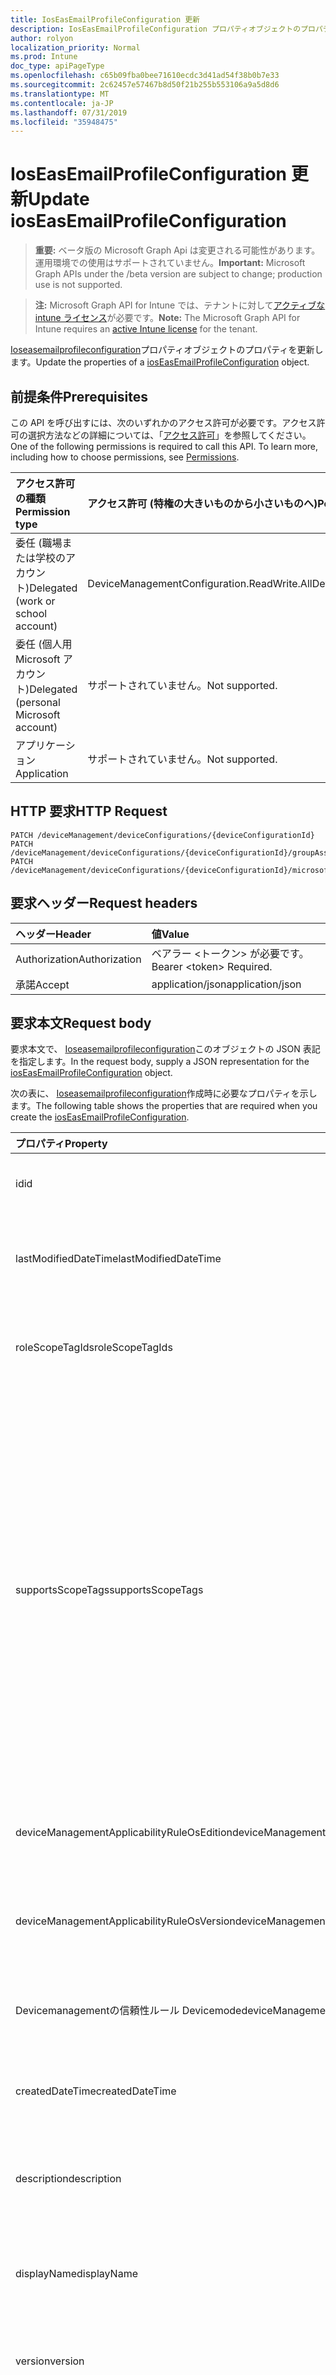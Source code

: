 ```yaml
---
title: IosEasEmailProfileConfiguration 更新
description: IosEasEmailProfileConfiguration プロパティオブジェクトのプロパティを更新します。
author: rolyon
localization_priority: Normal
ms.prod: Intune
doc_type: apiPageType
ms.openlocfilehash: c65b09fba0bee71610ecdc3d41ad54f38b0b7e33
ms.sourcegitcommit: 2c62457e57467b8d50f21b255b553106a9a5d8d6
ms.translationtype: MT
ms.contentlocale: ja-JP
ms.lasthandoff: 07/31/2019
ms.locfileid: "35948475"
---
```

# <a name="update-ioseasemailprofileconfiguration"></a><span data-ttu-id="616f2-103">IosEasEmailProfileConfiguration 更新</span><span class="sxs-lookup"><span data-stu-id="616f2-103">Update iosEasEmailProfileConfiguration</span></span>

> <span data-ttu-id="616f2-104">**重要:** ベータ版の Microsoft Graph Api は変更される可能性があります。運用環境での使用はサポートされていません。</span><span class="sxs-lookup"><span data-stu-id="616f2-104">**Important:** Microsoft Graph APIs under the /beta version are subject to change; production use is not supported.</span></span>

> <span data-ttu-id="616f2-105">**注:** Microsoft Graph API for Intune では、テナントに対して[アクティブな intune ライセンス](https://go.microsoft.com/fwlink/?linkid=839381)が必要です。</span><span class="sxs-lookup"><span data-stu-id="616f2-105">**Note:** The Microsoft Graph API for Intune requires an [active Intune license](https://go.microsoft.com/fwlink/?linkid=839381) for the tenant.</span></span>

<span data-ttu-id="616f2-106">[Ioseasemailprofileconfiguration](../resources/intune-deviceconfig-ioseasemailprofileconfiguration.md)プロパティオブジェクトのプロパティを更新します。</span><span class="sxs-lookup"><span data-stu-id="616f2-106">Update the properties of a [iosEasEmailProfileConfiguration](../resources/intune-deviceconfig-ioseasemailprofileconfiguration.md) object.</span></span>

## <a name="prerequisites"></a><span data-ttu-id="616f2-107">前提条件</span><span class="sxs-lookup"><span data-stu-id="616f2-107">Prerequisites</span></span>
<span data-ttu-id="616f2-p101">この API を呼び出すには、次のいずれかのアクセス許可が必要です。アクセス許可の選択方法などの詳細については、「[アクセス許可](/graph/permissions-reference)」を参照してください。</span><span class="sxs-lookup"><span data-stu-id="616f2-p101">One of the following permissions is required to call this API. To learn more, including how to choose permissions, see [Permissions](/graph/permissions-reference).</span></span>

|<span data-ttu-id="616f2-110">アクセス許可の種類</span><span class="sxs-lookup"><span data-stu-id="616f2-110">Permission type</span></span>|<span data-ttu-id="616f2-111">アクセス許可 (特権の大きいものから小さいものへ)</span><span class="sxs-lookup"><span data-stu-id="616f2-111">Permissions (from most to least privileged)</span></span>|
|:---|:---|
|<span data-ttu-id="616f2-112">委任 (職場または学校のアカウント)</span><span class="sxs-lookup"><span data-stu-id="616f2-112">Delegated (work or school account)</span></span>|<span data-ttu-id="616f2-113">DeviceManagementConfiguration.ReadWrite.All</span><span class="sxs-lookup"><span data-stu-id="616f2-113">DeviceManagementConfiguration.ReadWrite.All</span></span>|
|<span data-ttu-id="616f2-114">委任 (個人用 Microsoft アカウント)</span><span class="sxs-lookup"><span data-stu-id="616f2-114">Delegated (personal Microsoft account)</span></span>|<span data-ttu-id="616f2-115">サポートされていません。</span><span class="sxs-lookup"><span data-stu-id="616f2-115">Not supported.</span></span>|
|<span data-ttu-id="616f2-116">アプリケーション</span><span class="sxs-lookup"><span data-stu-id="616f2-116">Application</span></span>|<span data-ttu-id="616f2-117">サポートされていません。</span><span class="sxs-lookup"><span data-stu-id="616f2-117">Not supported.</span></span>|

## <a name="http-request"></a><span data-ttu-id="616f2-118">HTTP 要求</span><span class="sxs-lookup"><span data-stu-id="616f2-118">HTTP Request</span></span>
<!-- {
  "blockType": "ignored"
}
-->
``` http
PATCH /deviceManagement/deviceConfigurations/{deviceConfigurationId}
PATCH /deviceManagement/deviceConfigurations/{deviceConfigurationId}/groupAssignments/{deviceConfigurationGroupAssignmentId}/deviceConfiguration
PATCH /deviceManagement/deviceConfigurations/{deviceConfigurationId}/microsoft.graph.windowsDomainJoinConfiguration/networkAccessConfigurations/{deviceConfigurationId}
```

## <a name="request-headers"></a><span data-ttu-id="616f2-119">要求ヘッダー</span><span class="sxs-lookup"><span data-stu-id="616f2-119">Request headers</span></span>
|<span data-ttu-id="616f2-120">ヘッダー</span><span class="sxs-lookup"><span data-stu-id="616f2-120">Header</span></span>|<span data-ttu-id="616f2-121">値</span><span class="sxs-lookup"><span data-stu-id="616f2-121">Value</span></span>|
|:---|:---|
|<span data-ttu-id="616f2-122">Authorization</span><span class="sxs-lookup"><span data-stu-id="616f2-122">Authorization</span></span>|<span data-ttu-id="616f2-123">ベアラー &lt;トークン&gt; が必要です。</span><span class="sxs-lookup"><span data-stu-id="616f2-123">Bearer &lt;token&gt; Required.</span></span>|
|<span data-ttu-id="616f2-124">承諾</span><span class="sxs-lookup"><span data-stu-id="616f2-124">Accept</span></span>|<span data-ttu-id="616f2-125">application/json</span><span class="sxs-lookup"><span data-stu-id="616f2-125">application/json</span></span>|

## <a name="request-body"></a><span data-ttu-id="616f2-126">要求本文</span><span class="sxs-lookup"><span data-stu-id="616f2-126">Request body</span></span>
<span data-ttu-id="616f2-127">要求本文で、 [Ioseasemailprofileconfiguration](../resources/intune-deviceconfig-ioseasemailprofileconfiguration.md)このオブジェクトの JSON 表記を指定します。</span><span class="sxs-lookup"><span data-stu-id="616f2-127">In the request body, supply a JSON representation for the [iosEasEmailProfileConfiguration](../resources/intune-deviceconfig-ioseasemailprofileconfiguration.md) object.</span></span>

<span data-ttu-id="616f2-128">次の表に、 [Ioseasemailprofileconfiguration](../resources/intune-deviceconfig-ioseasemailprofileconfiguration.md)作成時に必要なプロパティを示します。</span><span class="sxs-lookup"><span data-stu-id="616f2-128">The following table shows the properties that are required when you create the [iosEasEmailProfileConfiguration](../resources/intune-deviceconfig-ioseasemailprofileconfiguration.md).</span></span>

|<span data-ttu-id="616f2-129">プロパティ</span><span class="sxs-lookup"><span data-stu-id="616f2-129">Property</span></span>|<span data-ttu-id="616f2-130">型</span><span class="sxs-lookup"><span data-stu-id="616f2-130">Type</span></span>|<span data-ttu-id="616f2-131">説明</span><span class="sxs-lookup"><span data-stu-id="616f2-131">Description</span></span>|
|:---|:---|:---|
|<span data-ttu-id="616f2-132">id</span><span class="sxs-lookup"><span data-stu-id="616f2-132">id</span></span>|<span data-ttu-id="616f2-133">文字列</span><span class="sxs-lookup"><span data-stu-id="616f2-133">String</span></span>|<span data-ttu-id="616f2-134">エンティティのキー。</span><span class="sxs-lookup"><span data-stu-id="616f2-134">Key of the entity.</span></span> <span data-ttu-id="616f2-135">[deviceConfiguration](../resources/intune-deviceconfig-deviceconfiguration.md) から継承します</span><span class="sxs-lookup"><span data-stu-id="616f2-135">Inherited from [deviceConfiguration](../resources/intune-deviceconfig-deviceconfiguration.md)</span></span>|
|<span data-ttu-id="616f2-136">lastModifiedDateTime</span><span class="sxs-lookup"><span data-stu-id="616f2-136">lastModifiedDateTime</span></span>|<span data-ttu-id="616f2-137">DateTimeOffset</span><span class="sxs-lookup"><span data-stu-id="616f2-137">DateTimeOffset</span></span>|<span data-ttu-id="616f2-138">オブジェクトの最終更新の DateTime。</span><span class="sxs-lookup"><span data-stu-id="616f2-138">DateTime the object was last modified.</span></span> <span data-ttu-id="616f2-139">[deviceConfiguration](../resources/intune-deviceconfig-deviceconfiguration.md) から継承します</span><span class="sxs-lookup"><span data-stu-id="616f2-139">Inherited from [deviceConfiguration](../resources/intune-deviceconfig-deviceconfiguration.md)</span></span>|
|<span data-ttu-id="616f2-140">roleScopeTagIds</span><span class="sxs-lookup"><span data-stu-id="616f2-140">roleScopeTagIds</span></span>|<span data-ttu-id="616f2-141">文字列コレクション</span><span class="sxs-lookup"><span data-stu-id="616f2-141">String collection</span></span>|<span data-ttu-id="616f2-142">このエンティティインスタンスの範囲タグのリスト。</span><span class="sxs-lookup"><span data-stu-id="616f2-142">List of Scope Tags for this Entity instance.</span></span> <span data-ttu-id="616f2-143">[deviceConfiguration](../resources/intune-deviceconfig-deviceconfiguration.md) から継承します</span><span class="sxs-lookup"><span data-stu-id="616f2-143">Inherited from [deviceConfiguration](../resources/intune-deviceconfig-deviceconfiguration.md)</span></span>|
|<span data-ttu-id="616f2-144">supportsScopeTags</span><span class="sxs-lookup"><span data-stu-id="616f2-144">supportsScopeTags</span></span>|<span data-ttu-id="616f2-145">Boolean</span><span class="sxs-lookup"><span data-stu-id="616f2-145">Boolean</span></span>|<span data-ttu-id="616f2-146">基になるデバイス構成がスコープタグの割り当てをサポートしているかどうかを示します。</span><span class="sxs-lookup"><span data-stu-id="616f2-146">Indicates whether or not the underlying Device Configuration supports the assignment of scope tags.</span></span> <span data-ttu-id="616f2-147">この値が false である場合、ScopeTags プロパティへの割り当ては許可されません。エンティティは、スコープを持つユーザーには表示されません。</span><span class="sxs-lookup"><span data-stu-id="616f2-147">Assigning to the ScopeTags property is not allowed when this value is false and entities will not be visible to scoped users.</span></span> <span data-ttu-id="616f2-148">これは Silverlight で作成された従来のポリシーに対して実行され、Azure ポータルでポリシーを削除して再作成することによって解決できます。</span><span class="sxs-lookup"><span data-stu-id="616f2-148">This occurs for Legacy policies created in Silverlight and can be resolved by deleting and recreating the policy in the Azure Portal.</span></span> <span data-ttu-id="616f2-149">このプロパティに値を設定するには、 SetExtrusionDirection メソッドを適用します。</span><span class="sxs-lookup"><span data-stu-id="616f2-149">This property is read-only.</span></span> <span data-ttu-id="616f2-150">[deviceConfiguration](../resources/intune-deviceconfig-deviceconfiguration.md) から継承します</span><span class="sxs-lookup"><span data-stu-id="616f2-150">Inherited from [deviceConfiguration](../resources/intune-deviceconfig-deviceconfiguration.md)</span></span>|
|<span data-ttu-id="616f2-151">deviceManagementApplicabilityRuleOsEdition</span><span class="sxs-lookup"><span data-stu-id="616f2-151">deviceManagementApplicabilityRuleOsEdition</span></span>|[<span data-ttu-id="616f2-152">deviceManagementApplicabilityRuleOsEdition</span><span class="sxs-lookup"><span data-stu-id="616f2-152">deviceManagementApplicabilityRuleOsEdition</span></span>](../resources/intune-deviceconfig-devicemanagementapplicabilityruleosedition.md)|<span data-ttu-id="616f2-153">このポリシーの OS エディションの適用。</span><span class="sxs-lookup"><span data-stu-id="616f2-153">The OS edition applicability for this Policy.</span></span> <span data-ttu-id="616f2-154">[deviceConfiguration](../resources/intune-deviceconfig-deviceconfiguration.md) から継承します</span><span class="sxs-lookup"><span data-stu-id="616f2-154">Inherited from [deviceConfiguration](../resources/intune-deviceconfig-deviceconfiguration.md)</span></span>|
|<span data-ttu-id="616f2-155">deviceManagementApplicabilityRuleOsVersion</span><span class="sxs-lookup"><span data-stu-id="616f2-155">deviceManagementApplicabilityRuleOsVersion</span></span>|[<span data-ttu-id="616f2-156">deviceManagementApplicabilityRuleOsVersion</span><span class="sxs-lookup"><span data-stu-id="616f2-156">deviceManagementApplicabilityRuleOsVersion</span></span>](../resources/intune-deviceconfig-devicemanagementapplicabilityruleosversion.md)|<span data-ttu-id="616f2-157">このポリシーの OS バージョン適用ルール。</span><span class="sxs-lookup"><span data-stu-id="616f2-157">The OS version applicability rule for this Policy.</span></span> <span data-ttu-id="616f2-158">[deviceConfiguration](../resources/intune-deviceconfig-deviceconfiguration.md) から継承します</span><span class="sxs-lookup"><span data-stu-id="616f2-158">Inherited from [deviceConfiguration](../resources/intune-deviceconfig-deviceconfiguration.md)</span></span>|
|<span data-ttu-id="616f2-159">Devicemanagementの信頼性ルール Devicemode</span><span class="sxs-lookup"><span data-stu-id="616f2-159">deviceManagementApplicabilityRuleDeviceMode</span></span>|[<span data-ttu-id="616f2-160">Devicemanagementの信頼性ルール Devicemode</span><span class="sxs-lookup"><span data-stu-id="616f2-160">deviceManagementApplicabilityRuleDeviceMode</span></span>](../resources/intune-deviceconfig-devicemanagementapplicabilityruledevicemode.md)|<span data-ttu-id="616f2-161">このポリシーのデバイスモード適用ルール。</span><span class="sxs-lookup"><span data-stu-id="616f2-161">The device mode applicability rule for this Policy.</span></span> <span data-ttu-id="616f2-162">[deviceConfiguration](../resources/intune-deviceconfig-deviceconfiguration.md) から継承します</span><span class="sxs-lookup"><span data-stu-id="616f2-162">Inherited from [deviceConfiguration](../resources/intune-deviceconfig-deviceconfiguration.md)</span></span>|
|<span data-ttu-id="616f2-163">createdDateTime</span><span class="sxs-lookup"><span data-stu-id="616f2-163">createdDateTime</span></span>|<span data-ttu-id="616f2-164">DateTimeOffset</span><span class="sxs-lookup"><span data-stu-id="616f2-164">DateTimeOffset</span></span>|<span data-ttu-id="616f2-165">オブジェクトが作成された DateTime。</span><span class="sxs-lookup"><span data-stu-id="616f2-165">DateTime the object was created.</span></span> <span data-ttu-id="616f2-166">[deviceConfiguration](../resources/intune-deviceconfig-deviceconfiguration.md) から継承します</span><span class="sxs-lookup"><span data-stu-id="616f2-166">Inherited from [deviceConfiguration](../resources/intune-deviceconfig-deviceconfiguration.md)</span></span>|
|<span data-ttu-id="616f2-167">description</span><span class="sxs-lookup"><span data-stu-id="616f2-167">description</span></span>|<span data-ttu-id="616f2-168">String</span><span class="sxs-lookup"><span data-stu-id="616f2-168">String</span></span>|<span data-ttu-id="616f2-169">管理者が指定した、デバイス構成についての説明。</span><span class="sxs-lookup"><span data-stu-id="616f2-169">Admin provided description of the Device Configuration.</span></span> <span data-ttu-id="616f2-170">[deviceConfiguration](../resources/intune-deviceconfig-deviceconfiguration.md) から継承します</span><span class="sxs-lookup"><span data-stu-id="616f2-170">Inherited from [deviceConfiguration](../resources/intune-deviceconfig-deviceconfiguration.md)</span></span>|
|<span data-ttu-id="616f2-171">displayName</span><span class="sxs-lookup"><span data-stu-id="616f2-171">displayName</span></span>|<span data-ttu-id="616f2-172">String</span><span class="sxs-lookup"><span data-stu-id="616f2-172">String</span></span>|<span data-ttu-id="616f2-173">管理者が指定した、デバイス構成の名前。</span><span class="sxs-lookup"><span data-stu-id="616f2-173">Admin provided name of the device configuration.</span></span> <span data-ttu-id="616f2-174">[deviceConfiguration](../resources/intune-deviceconfig-deviceconfiguration.md) から継承します</span><span class="sxs-lookup"><span data-stu-id="616f2-174">Inherited from [deviceConfiguration](../resources/intune-deviceconfig-deviceconfiguration.md)</span></span>|
|<span data-ttu-id="616f2-175">version</span><span class="sxs-lookup"><span data-stu-id="616f2-175">version</span></span>|<span data-ttu-id="616f2-176">Int32</span><span class="sxs-lookup"><span data-stu-id="616f2-176">Int32</span></span>|<span data-ttu-id="616f2-177">デバイス構成のバージョン。</span><span class="sxs-lookup"><span data-stu-id="616f2-177">Version of the device configuration.</span></span> <span data-ttu-id="616f2-178">[deviceConfiguration](../resources/intune-deviceconfig-deviceconfiguration.md) から継承します</span><span class="sxs-lookup"><span data-stu-id="616f2-178">Inherited from [deviceConfiguration](../resources/intune-deviceconfig-deviceconfiguration.md)</span></span>|
|<span data-ttu-id="616f2-179">usernameSource</span><span class="sxs-lookup"><span data-stu-id="616f2-179">usernameSource</span></span>|[<span data-ttu-id="616f2-180">userEmailSource</span><span class="sxs-lookup"><span data-stu-id="616f2-180">userEmailSource</span></span>](../resources/intune-deviceconfig-useremailsource.md)|<span data-ttu-id="616f2-181">ユーザー名属性。 AAD から選択され、デバイスにインストールする前にこのプロファイルに挿入されます。</span><span class="sxs-lookup"><span data-stu-id="616f2-181">Username attribute that is picked from AAD and injected into this profile before installing on the device.</span></span> <span data-ttu-id="616f2-182">[EasEmailProfileConfigurationBase](../resources/intune-deviceconfig-easemailprofileconfigurationbase.md)から継承されます。</span><span class="sxs-lookup"><span data-stu-id="616f2-182">Inherited from [easEmailProfileConfigurationBase](../resources/intune-deviceconfig-easemailprofileconfigurationbase.md).</span></span> <span data-ttu-id="616f2-183">可能な値は、`userPrincipalName`、`primarySmtpAddress` です。</span><span class="sxs-lookup"><span data-stu-id="616f2-183">Possible values are: `userPrincipalName`, `primarySmtpAddress`.</span></span>|
|<span data-ttu-id="616f2-184">usernameAADSource</span><span class="sxs-lookup"><span data-stu-id="616f2-184">usernameAADSource</span></span>|[<span data-ttu-id="616f2-185">usernameSource</span><span class="sxs-lookup"><span data-stu-id="616f2-185">usernameSource</span></span>](../resources/intune-deviceconfig-usernamesource.md)|<span data-ttu-id="616f2-186">メールプロファイルのユーザー名を取得するために使用される AAD フィールドの名前。</span><span class="sxs-lookup"><span data-stu-id="616f2-186">Name of the AAD field, that will be used to retrieve UserName for email profile.</span></span> <span data-ttu-id="616f2-187">[EasEmailProfileConfigurationBase](../resources/intune-deviceconfig-easemailprofileconfigurationbase.md)から継承されます。</span><span class="sxs-lookup"><span data-stu-id="616f2-187">Inherited from [easEmailProfileConfigurationBase](../resources/intune-deviceconfig-easemailprofileconfigurationbase.md).</span></span> <span data-ttu-id="616f2-188">可能な値は、`userPrincipalName`、`primarySmtpAddress`、`samAccountName` です。</span><span class="sxs-lookup"><span data-stu-id="616f2-188">Possible values are: `userPrincipalName`, `primarySmtpAddress`, `samAccountName`.</span></span>|
|<span data-ttu-id="616f2-189">userDomainNameSource</span><span class="sxs-lookup"><span data-stu-id="616f2-189">userDomainNameSource</span></span>|[<span data-ttu-id="616f2-190">domainNameSource</span><span class="sxs-lookup"><span data-stu-id="616f2-190">domainNameSource</span></span>](../resources/intune-deviceconfig-domainnamesource.md)|<span data-ttu-id="616f2-191">UserDomainname 属性。 AAD から選択され、デバイスにインストールする前にこのプロファイルに挿入されます。</span><span class="sxs-lookup"><span data-stu-id="616f2-191">UserDomainname attribute that is picked from AAD and injected into this profile before installing on the device.</span></span> <span data-ttu-id="616f2-192">[EasEmailProfileConfigurationBase](../resources/intune-deviceconfig-easemailprofileconfigurationbase.md)から継承されます。</span><span class="sxs-lookup"><span data-stu-id="616f2-192">Inherited from [easEmailProfileConfigurationBase](../resources/intune-deviceconfig-easemailprofileconfigurationbase.md).</span></span> <span data-ttu-id="616f2-193">可能な値は、`fullDomainName`、`netBiosDomainName` です。</span><span class="sxs-lookup"><span data-stu-id="616f2-193">Possible values are: `fullDomainName`, `netBiosDomainName`.</span></span>|
|<span data-ttu-id="616f2-194">customDomainName</span><span class="sxs-lookup"><span data-stu-id="616f2-194">customDomainName</span></span>|<span data-ttu-id="616f2-195">String</span><span class="sxs-lookup"><span data-stu-id="616f2-195">String</span></span>|<span data-ttu-id="616f2-196">デバイスにインストールする前に電子メールプロファイルを生成するときに使用するカスタムドメイン名の値。</span><span class="sxs-lookup"><span data-stu-id="616f2-196">Custom domain name value used while generating an email profile before installing on the device.</span></span> <span data-ttu-id="616f2-197">[EasEmailProfileConfigurationBase](../resources/intune-deviceconfig-easemailprofileconfigurationbase.md)から継承します。</span><span class="sxs-lookup"><span data-stu-id="616f2-197">Inherited from [easEmailProfileConfigurationBase](../resources/intune-deviceconfig-easemailprofileconfigurationbase.md)</span></span>|
|<span data-ttu-id="616f2-198">accountName</span><span class="sxs-lookup"><span data-stu-id="616f2-198">accountName</span></span>|<span data-ttu-id="616f2-199">String</span><span class="sxs-lookup"><span data-stu-id="616f2-199">String</span></span>|<span data-ttu-id="616f2-200">アカウント名。</span><span class="sxs-lookup"><span data-stu-id="616f2-200">Account name.</span></span>|
|<span data-ttu-id="616f2-201">authenticationMethod</span><span class="sxs-lookup"><span data-stu-id="616f2-201">authenticationMethod</span></span>|[<span data-ttu-id="616f2-202">easAuthenticationMethod</span><span class="sxs-lookup"><span data-stu-id="616f2-202">easAuthenticationMethod</span></span>](../resources/intune-deviceconfig-easauthenticationmethod.md)|<span data-ttu-id="616f2-203">この電子メールプロファイルの認証方法。</span><span class="sxs-lookup"><span data-stu-id="616f2-203">Authentication method for this Email profile.</span></span> <span data-ttu-id="616f2-204">可能な値は、`usernameAndPassword`、`certificate`、`derivedCredential` です。</span><span class="sxs-lookup"><span data-stu-id="616f2-204">Possible values are: `usernameAndPassword`, `certificate`, `derivedCredential`.</span></span>|
|<span data-ttu-id="616f2-205">Blockmovingmessagestooruncommand/電子メールアカウント</span><span class="sxs-lookup"><span data-stu-id="616f2-205">blockMovingMessagesToOtherEmailAccounts</span></span>|<span data-ttu-id="616f2-206">Boolean</span><span class="sxs-lookup"><span data-stu-id="616f2-206">Boolean</span></span>|<span data-ttu-id="616f2-207">他の電子メールアカウントへのメッセージの移動をブロックするかどうかを示します。</span><span class="sxs-lookup"><span data-stu-id="616f2-207">Indicates whether or not to block moving messages to other email accounts.</span></span>|
|<span data-ttu-id="616f2-208">blockSendingEmailFromThirdPartyApps</span><span class="sxs-lookup"><span data-stu-id="616f2-208">blockSendingEmailFromThirdPartyApps</span></span>|<span data-ttu-id="616f2-209">Boolean</span><span class="sxs-lookup"><span data-stu-id="616f2-209">Boolean</span></span>|<span data-ttu-id="616f2-210">サードパーティ製アプリからの電子メールの送信をブロックするかどうかを示します。</span><span class="sxs-lookup"><span data-stu-id="616f2-210">Indicates whether or not to block sending email from third party apps.</span></span>|
|<span data-ttu-id="616f2-211">blockSyncingRecentlyUsedEmailAddresses</span><span class="sxs-lookup"><span data-stu-id="616f2-211">blockSyncingRecentlyUsedEmailAddresses</span></span>|<span data-ttu-id="616f2-212">Boolean</span><span class="sxs-lookup"><span data-stu-id="616f2-212">Boolean</span></span>|<span data-ttu-id="616f2-213">最近使用した電子メールアドレスの同期をブロックするかどうかを示します (たとえば、新しい電子メールを作成する場合)。</span><span class="sxs-lookup"><span data-stu-id="616f2-213">Indicates whether or not to block syncing recently used email addresses, for instance - when composing new email.</span></span>|
|<span data-ttu-id="616f2-214">durationOfEmailToSync</span><span class="sxs-lookup"><span data-stu-id="616f2-214">durationOfEmailToSync</span></span>|[<span data-ttu-id="616f2-215">emailSyncDuration</span><span class="sxs-lookup"><span data-stu-id="616f2-215">emailSyncDuration</span></span>](../resources/intune-deviceconfig-emailsyncduration.md)|<span data-ttu-id="616f2-216">電子メールを同期する時間。</span><span class="sxs-lookup"><span data-stu-id="616f2-216">Duration of time email should be synced back to.</span></span> <span data-ttu-id="616f2-217">.</span><span class="sxs-lookup"><span data-stu-id="616f2-217"></span></span> <span data-ttu-id="616f2-218">可能な値は、`userDefined`、`oneDay`、`threeDays`、`oneWeek`、`twoWeeks`、`oneMonth`、`unlimited` です。</span><span class="sxs-lookup"><span data-stu-id="616f2-218">Possible values are: `userDefined`, `oneDay`, `threeDays`, `oneWeek`, `twoWeeks`, `oneMonth`, `unlimited`.</span></span>|
|<span data-ttu-id="616f2-219">emailAddressSource</span><span class="sxs-lookup"><span data-stu-id="616f2-219">emailAddressSource</span></span>|[<span data-ttu-id="616f2-220">userEmailSource</span><span class="sxs-lookup"><span data-stu-id="616f2-220">userEmailSource</span></span>](../resources/intune-deviceconfig-useremailsource.md)|<span data-ttu-id="616f2-221">AAD から選択され、デバイスにインストールする前にこのプロファイルに挿入される電子メール属性。</span><span class="sxs-lookup"><span data-stu-id="616f2-221">Email attribute that is picked from AAD and injected into this profile before installing on the device.</span></span> <span data-ttu-id="616f2-222">可能な値は、`userPrincipalName`、`primarySmtpAddress` です。</span><span class="sxs-lookup"><span data-stu-id="616f2-222">Possible values are: `userPrincipalName`, `primarySmtpAddress`.</span></span>|
|<span data-ttu-id="616f2-223">hostName</span><span class="sxs-lookup"><span data-stu-id="616f2-223">hostName</span></span>|<span data-ttu-id="616f2-224">String</span><span class="sxs-lookup"><span data-stu-id="616f2-224">String</span></span>|<span data-ttu-id="616f2-225">ネイティブメールアプリが接続する Exchange の場所 (URL)。</span><span class="sxs-lookup"><span data-stu-id="616f2-225">Exchange location that (URL) that the native mail app connects to.</span></span>|
|<span data-ttu-id="616f2-226">requireSmime</span><span class="sxs-lookup"><span data-stu-id="616f2-226">requireSmime</span></span>|<span data-ttu-id="616f2-227">Boolean</span><span class="sxs-lookup"><span data-stu-id="616f2-227">Boolean</span></span>|<span data-ttu-id="616f2-228">S/MIME 証明書を使用するかどうかを示します。</span><span class="sxs-lookup"><span data-stu-id="616f2-228">Indicates whether or not to use S/MIME certificate.</span></span>|
|<span data-ttu-id="616f2-229">smimeEnablePerMessageSwitch</span><span class="sxs-lookup"><span data-stu-id="616f2-229">smimeEnablePerMessageSwitch</span></span>|<span data-ttu-id="616f2-230">Boolean</span><span class="sxs-lookup"><span data-stu-id="616f2-230">Boolean</span></span>|<span data-ttu-id="616f2-231">暗号化されていない電子メールを許可するかどうかを示します。</span><span class="sxs-lookup"><span data-stu-id="616f2-231">Indicates whether or not to allow unencrypted emails.</span></span>|
|<span data-ttu-id="616f2-232">smimeEncryptByDefaultEnabled</span><span class="sxs-lookup"><span data-stu-id="616f2-232">smimeEncryptByDefaultEnabled</span></span>|<span data-ttu-id="616f2-233">Boolean</span><span class="sxs-lookup"><span data-stu-id="616f2-233">Boolean</span></span>|<span data-ttu-id="616f2-234">True S/MIME 暗号化に設定すると、既定で有効になります。</span><span class="sxs-lookup"><span data-stu-id="616f2-234">If set to true S/MIME encryption is enabled by default.</span></span>|
|<span data-ttu-id="616f2-235">smimeSigningEnabled</span><span class="sxs-lookup"><span data-stu-id="616f2-235">smimeSigningEnabled</span></span>|<span data-ttu-id="616f2-236">Boolean</span><span class="sxs-lookup"><span data-stu-id="616f2-236">Boolean</span></span>|<span data-ttu-id="616f2-237">このアカウントに対して true S/MIME 署名を有効に設定した場合</span><span class="sxs-lookup"><span data-stu-id="616f2-237">If set to true S/MIME signing is enabled for this account</span></span>|
|<span data-ttu-id="616f2-238">smimeSigningUserOverrideEnabled</span><span class="sxs-lookup"><span data-stu-id="616f2-238">smimeSigningUserOverrideEnabled</span></span>|<span data-ttu-id="616f2-239">Boolean</span><span class="sxs-lookup"><span data-stu-id="616f2-239">Boolean</span></span>|<span data-ttu-id="616f2-240">True に設定されている場合、ユーザーは S/MIME の署名のオンとオフを切り替えることができます。</span><span class="sxs-lookup"><span data-stu-id="616f2-240">If set to true, the user can toggle S/MIME signing on or off.</span></span>|
|<span data-ttu-id="616f2-241">smimeEncryptByDefaultUserOverrideEnabled</span><span class="sxs-lookup"><span data-stu-id="616f2-241">smimeEncryptByDefaultUserOverrideEnabled</span></span>|<span data-ttu-id="616f2-242">Boolean</span><span class="sxs-lookup"><span data-stu-id="616f2-242">Boolean</span></span>|<span data-ttu-id="616f2-243">True に設定されている場合、ユーザーは既定の設定で暗号化を切り替えることができます。</span><span class="sxs-lookup"><span data-stu-id="616f2-243">If set to true, the user can toggle the encryption by default setting.</span></span>|
|<span data-ttu-id="616f2-244">smimeSigningCertificateUserOverrideEnabled</span><span class="sxs-lookup"><span data-stu-id="616f2-244">smimeSigningCertificateUserOverrideEnabled</span></span>|<span data-ttu-id="616f2-245">Boolean</span><span class="sxs-lookup"><span data-stu-id="616f2-245">Boolean</span></span>|<span data-ttu-id="616f2-246">True に設定されている場合、ユーザーは署名 id を選択できます。</span><span class="sxs-lookup"><span data-stu-id="616f2-246">If set to true, the user can select the signing identity.</span></span>|
|<span data-ttu-id="616f2-247">smimeEncryptionCertificateUserOverrideEnabled</span><span class="sxs-lookup"><span data-stu-id="616f2-247">smimeEncryptionCertificateUserOverrideEnabled</span></span>|<span data-ttu-id="616f2-248">Boolean</span><span class="sxs-lookup"><span data-stu-id="616f2-248">Boolean</span></span>|<span data-ttu-id="616f2-249">True に設定されている場合、ユーザーは S/MIME 暗号化 id を選択できます。</span><span class="sxs-lookup"><span data-stu-id="616f2-249">If set to true the user can select the S/MIME encryption identity.</span></span> |
|<span data-ttu-id="616f2-250">requireSsl</span><span class="sxs-lookup"><span data-stu-id="616f2-250">requireSsl</span></span>|<span data-ttu-id="616f2-251">Boolean</span><span class="sxs-lookup"><span data-stu-id="616f2-251">Boolean</span></span>|<span data-ttu-id="616f2-252">SSL を使用するかどうかを示します。</span><span class="sxs-lookup"><span data-stu-id="616f2-252">Indicates whether or not to use SSL.</span></span>|
|<span data-ttu-id="616f2-253">useOAuth</span><span class="sxs-lookup"><span data-stu-id="616f2-253">useOAuth</span></span>|<span data-ttu-id="616f2-254">Boolean</span><span class="sxs-lookup"><span data-stu-id="616f2-254">Boolean</span></span>|<span data-ttu-id="616f2-255">接続で認証に OAuth を使用するかどうかを指定します。</span><span class="sxs-lookup"><span data-stu-id="616f2-255">Specifies whether the connection should use OAuth for authentication.</span></span>|
|<span data-ttu-id="616f2-256">signingCertificateType</span><span class="sxs-lookup"><span data-stu-id="616f2-256">signingCertificateType</span></span>|[<span data-ttu-id="616f2-257">emailCertificateType</span><span class="sxs-lookup"><span data-stu-id="616f2-257">emailCertificateType</span></span>](../resources/intune-deviceconfig-emailcertificatetype.md)|<span data-ttu-id="616f2-258">この電子メールプロファイルの署名証明書の種類。</span><span class="sxs-lookup"><span data-stu-id="616f2-258">Signing Certificate type for this Email profile.</span></span> <span data-ttu-id="616f2-259">可能な値は、`none`、`certificate`、`derivedCredential` です。</span><span class="sxs-lookup"><span data-stu-id="616f2-259">Possible values are: `none`, `certificate`, `derivedCredential`.</span></span>|
|<span data-ttu-id="616f2-260">encryptionCertificateType</span><span class="sxs-lookup"><span data-stu-id="616f2-260">encryptionCertificateType</span></span>|[<span data-ttu-id="616f2-261">emailCertificateType</span><span class="sxs-lookup"><span data-stu-id="616f2-261">emailCertificateType</span></span>](../resources/intune-deviceconfig-emailcertificatetype.md)|<span data-ttu-id="616f2-262">この電子メールプロファイルの暗号化証明書の種類。</span><span class="sxs-lookup"><span data-stu-id="616f2-262">Encryption Certificate type for this Email profile.</span></span> <span data-ttu-id="616f2-263">可能な値は、`none`、`certificate`、`derivedCredential` です。</span><span class="sxs-lookup"><span data-stu-id="616f2-263">Possible values are: `none`, `certificate`, `derivedCredential`.</span></span>|



## <a name="response"></a><span data-ttu-id="616f2-264">応答</span><span class="sxs-lookup"><span data-stu-id="616f2-264">Response</span></span>
<span data-ttu-id="616f2-265">成功した場合、このメソッド`200 OK`は応答コードと、応答本文で更新された[Ioseasemailprofileconfiguration](../resources/intune-deviceconfig-ioseasemailprofileconfiguration.md) "オブジェクトを返します。</span><span class="sxs-lookup"><span data-stu-id="616f2-265">If successful, this method returns a `200 OK` response code and an updated [iosEasEmailProfileConfiguration](../resources/intune-deviceconfig-ioseasemailprofileconfiguration.md) object in the response body.</span></span>

## <a name="example"></a><span data-ttu-id="616f2-266">例</span><span class="sxs-lookup"><span data-stu-id="616f2-266">Example</span></span>

### <a name="request"></a><span data-ttu-id="616f2-267">要求</span><span class="sxs-lookup"><span data-stu-id="616f2-267">Request</span></span>
<span data-ttu-id="616f2-268">以下は、要求の例です。</span><span class="sxs-lookup"><span data-stu-id="616f2-268">Here is an example of the request.</span></span>
``` http
PATCH https://graph.microsoft.com/beta/deviceManagement/deviceConfigurations/{deviceConfigurationId}
Content-type: application/json
Content-length: 2057

{
  "@odata.type": "#microsoft.graph.iosEasEmailProfileConfiguration",
  "roleScopeTagIds": [
    "Role Scope Tag Ids value"
  ],
  "supportsScopeTags": true,
  "deviceManagementApplicabilityRuleOsEdition": {
    "@odata.type": "microsoft.graph.deviceManagementApplicabilityRuleOsEdition",
    "osEditionTypes": [
      "windows10EnterpriseN"
    ],
    "name": "Name value",
    "ruleType": "exclude"
  },
  "deviceManagementApplicabilityRuleOsVersion": {
    "@odata.type": "microsoft.graph.deviceManagementApplicabilityRuleOsVersion",
    "minOSVersion": "Min OSVersion value",
    "maxOSVersion": "Max OSVersion value",
    "name": "Name value",
    "ruleType": "exclude"
  },
  "deviceManagementApplicabilityRuleDeviceMode": {
    "@odata.type": "microsoft.graph.deviceManagementApplicabilityRuleDeviceMode",
    "deviceMode": "sModeConfiguration",
    "name": "Name value",
    "ruleType": "exclude"
  },
  "description": "Description value",
  "displayName": "Display Name value",
  "version": 7,
  "usernameSource": "primarySmtpAddress",
  "usernameAADSource": "primarySmtpAddress",
  "userDomainNameSource": "netBiosDomainName",
  "customDomainName": "Custom Domain Name value",
  "accountName": "Account Name value",
  "authenticationMethod": "certificate",
  "blockMovingMessagesToOtherEmailAccounts": true,
  "blockSendingEmailFromThirdPartyApps": true,
  "blockSyncingRecentlyUsedEmailAddresses": true,
  "durationOfEmailToSync": "oneDay",
  "emailAddressSource": "primarySmtpAddress",
  "hostName": "Host Name value",
  "requireSmime": true,
  "smimeEnablePerMessageSwitch": true,
  "smimeEncryptByDefaultEnabled": true,
  "smimeSigningEnabled": true,
  "smimeSigningUserOverrideEnabled": true,
  "smimeEncryptByDefaultUserOverrideEnabled": true,
  "smimeSigningCertificateUserOverrideEnabled": true,
  "smimeEncryptionCertificateUserOverrideEnabled": true,
  "requireSsl": true,
  "useOAuth": true,
  "signingCertificateType": "certificate",
  "encryptionCertificateType": "certificate"
}
```

### <a name="response"></a><span data-ttu-id="616f2-269">応答</span><span class="sxs-lookup"><span data-stu-id="616f2-269">Response</span></span>
<span data-ttu-id="616f2-p122">以下は、応答の例です。注:簡潔にするために、ここに示す応答オブジェクトは切り詰められている場合があります。すべてのプロパティは実際の呼び出しから返されます。</span><span class="sxs-lookup"><span data-stu-id="616f2-p122">Here is an example of the response. Note: The response object shown here may be truncated for brevity. All of the properties will be returned from an actual call.</span></span>
``` http
HTTP/1.1 200 OK
Content-Type: application/json
Content-Length: 2229

{
  "@odata.type": "#microsoft.graph.iosEasEmailProfileConfiguration",
  "id": "e03086da-86da-e030-da86-30e0da8630e0",
  "lastModifiedDateTime": "2017-01-01T00:00:35.1329464-08:00",
  "roleScopeTagIds": [
    "Role Scope Tag Ids value"
  ],
  "supportsScopeTags": true,
  "deviceManagementApplicabilityRuleOsEdition": {
    "@odata.type": "microsoft.graph.deviceManagementApplicabilityRuleOsEdition",
    "osEditionTypes": [
      "windows10EnterpriseN"
    ],
    "name": "Name value",
    "ruleType": "exclude"
  },
  "deviceManagementApplicabilityRuleOsVersion": {
    "@odata.type": "microsoft.graph.deviceManagementApplicabilityRuleOsVersion",
    "minOSVersion": "Min OSVersion value",
    "maxOSVersion": "Max OSVersion value",
    "name": "Name value",
    "ruleType": "exclude"
  },
  "deviceManagementApplicabilityRuleDeviceMode": {
    "@odata.type": "microsoft.graph.deviceManagementApplicabilityRuleDeviceMode",
    "deviceMode": "sModeConfiguration",
    "name": "Name value",
    "ruleType": "exclude"
  },
  "createdDateTime": "2017-01-01T00:02:43.5775965-08:00",
  "description": "Description value",
  "displayName": "Display Name value",
  "version": 7,
  "usernameSource": "primarySmtpAddress",
  "usernameAADSource": "primarySmtpAddress",
  "userDomainNameSource": "netBiosDomainName",
  "customDomainName": "Custom Domain Name value",
  "accountName": "Account Name value",
  "authenticationMethod": "certificate",
  "blockMovingMessagesToOtherEmailAccounts": true,
  "blockSendingEmailFromThirdPartyApps": true,
  "blockSyncingRecentlyUsedEmailAddresses": true,
  "durationOfEmailToSync": "oneDay",
  "emailAddressSource": "primarySmtpAddress",
  "hostName": "Host Name value",
  "requireSmime": true,
  "smimeEnablePerMessageSwitch": true,
  "smimeEncryptByDefaultEnabled": true,
  "smimeSigningEnabled": true,
  "smimeSigningUserOverrideEnabled": true,
  "smimeEncryptByDefaultUserOverrideEnabled": true,
  "smimeSigningCertificateUserOverrideEnabled": true,
  "smimeEncryptionCertificateUserOverrideEnabled": true,
  "requireSsl": true,
  "useOAuth": true,
  "signingCertificateType": "certificate",
  "encryptionCertificateType": "certificate"
}
```





